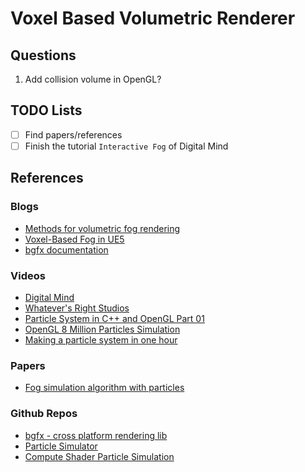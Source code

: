 # Voxel Based Volumetric Renderer

## Questions

1. Add collision volume in OpenGL?

## TODO Lists

- [ ] Find papers/references
- [ ] Finish the tutorial `Interactive Fog` of Digital Mind

## References

### Blogs
- [Methods for volumetric fog rendering](https://zhuanlan.zhihu.com/p/656758416)
- [Voxel-Based Fog in UE5](https://zhuanlan.zhihu.com/p/657402455)
- [bgfx documentation](https://bkaradzic.github.io/bgfx/overview.html)

### Videos
- [Digital Mind](https://www.youtube.com/@digitalmind6236)
- [Whatever's Right Studios](https://www.youtube.com/@WhateversRightStudios/videos)
- [Particle System in C++ and OpenGL Part 01](https://www.youtube.com/watch?v=4YhQJPD7ylQ)
- [OpenGL 8 Million Particles Simulation](https://www.youtube.com/watch?v=NhnoNYqIhTI)
- [Making a particle system in one hour](https://www.youtube.com/watch?v=GK0jHlv3e3w)

### Papers
- [Fog simulation algorithm with particles](https://www.cs.rpi.edu/~cutler/classes/advancedgraphics/S07/final_projects/fischc/fog_simulation.html)

### Github Repos

- [bgfx - cross platform rendering lib](https://github.com/bkaradzic/bgfx)
- [Particle Simulator](https://github.com/BoyBaykiller/Newtonian-Particle-Simulator)
- [Compute Shader Particle Simulation](https://github.com/MauriceGit/Partikel_accelleration_on_GPU?tab=readme-ov-file)
